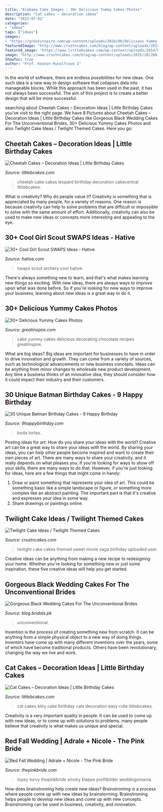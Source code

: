 ```yaml
---
title: "Alabama Cake Images : 30+ Delicious Yummy Cakes Photos"
description: "Cat cakes – decoration ideas"
date: "2023-07-02"
categories:
- "ideas"
tags: ["ideas"]
images:
- "https://greatinspire.com/wp-content/uploads/2016/06/Delicious-Yummy-Cakes-15.jpg"
featuredImage: "http://www.crustncakes.com/blog/wp-content/uploads/2015/10/28813ed937463f0f5addd8d475c81594-686x1024.jpg"
featured_image: "https://www.littlebcakes.com/wp-content/uploads/2014/01/Kitty-Cat-Cakes-760x1024.jpg"
image: "http://www.crustncakes.com/blog/wp-content/uploads/2015/10/28813ed937463f0f5addd8d475c81594-686x1024.jpg"
ShowToc: true
author: "Prof. Keaton Runolfsson I"
---
```



In the world of software, there are endless possibilities for new ideas. One such idea is a new way to design software that collapses data into manageable blocks. While this approach has been used in the past, it has not always been successful. The aim of this project is to create a better design that will be more successful.

	

		
searching about Cheetah Cakes – Decoration Ideas | Little Birthday Cakes you've visit to the right page. We have 8 Pictures about Cheetah Cakes – Decoration Ideas | Little Birthday Cakes like Gorgeous Black Wedding Cakes For The Unconventional Brides, 30+ Delicious Yummy Cakes Photos and also Twilight Cake Ideas / Twilight Themed Cakes. Here you go:
		
    
## Cheetah Cakes – Decoration Ideas | Little Birthday Cakes

<img loading=lazy src="https://www.littlebcakes.com/wp-content/uploads/2014/02/Cheetah-Cakes-Pictures.jpg" onerror="this.onerror=null;this.src='https://tse3.mm.bing.net/th?id=OIP.5NS714f2F-Ea1bpK9q1DSAHaJ4&amp;pid=15.1';" alt="Cheetah Cakes – Decoration Ideas | Little Birthday Cakes">

_Source: littlebcakes.com_

>cheetah cake cakes leopard birthday decoration cakecentral littlebcakes. 

	

What is creativity? Why do people value it?
Creativity is something that is appreciated by many people, for a variety of reasons. One reason is because creativity can help to solve problems that are difficult or impossible to solve with the same amount of effort. Additionally, creativity can also be used to make new ideas or concepts more interesting and appealing to the eye.

    
## 30+ Cool Girl Scout SWAPS Ideas - Hative

<img loading=lazy src="https://hative.com/wp-content/uploads/2014/03/girl-scout-swaps-ideas/7-archery-set-girl-scout-swaps.jpg" onerror="this.onerror=null;this.src='https://tse2.mm.bing.net/th?id=OIP.2liiZ2F1dJ8qdnWJQH0XkwHaJ4&amp;pid=15.1';" alt="30+ Cool Girl Scout SWAPS Ideas - Hative">

_Source: hative.com_

>swaps scout archery cool hative. 

	

There's always something new to learn, and that's what makes learning new things so exciting. With new ideas, there are always ways to improve upon what was done before. So if you're looking for new ways to improve your business, learning about new ideas is a great way to do it.

    
## 30+ Delicious Yummy Cakes Photos

<img loading=lazy src="https://greatinspire.com/wp-content/uploads/2016/06/Delicious-Yummy-Cakes-15.jpg" onerror="this.onerror=null;this.src='https://tse4.mm.bing.net/th?id=OIP.xmr4Lsq0V-2j7rwRoIbTQAEsEs&amp;pid=15.1';" alt="30+ Delicious Yummy Cakes Photos">

_Source: greatinspire.com_

>cake yummy cakes delicious decorating chocolate recipes greatinspire. 

	

What are big ideas?
Big ideas are important for businesses to have in order to drive innovation and growth. They can come from a variety of sources, such as technological advancements or new business concepts. Ideas can be anything from minor changes to wholesale new product development. Any time a business thinks of an innovative idea, they should consider how it could impact their industry and their customers.

    
## 30 Unique Batman Birthday Cakes - 9 Happy Birthday

<img loading=lazy src="https://www.9happybirthday.com/wp-content/uploads/2017/08/Cute-batman-cakes.jpg" onerror="this.onerror=null;this.src='https://tse1.mm.bing.net/th?id=OIP.si0FrMp6jJfqv-sU29LSOgHaLL&amp;pid=15.1';" alt="30 Unique Batman Birthday Cakes - 9 Happy Birthday">

_Source: 9happybirthday.com_

>boda tortas. 

	

Posting ideas for art: How do you share your ideas with the world?
Creative art can be a great way to share your ideas with the world. By sharing your ideas, you can help other people become inspired and want to create their own pieces of art. There are many ways to share your creativity, and it really depends on what pleases you. If you're looking for ways to show off your skills, there are many ways to do that. However, if you're just looking for ideas, here are a few things that might come in handy: 
1) Draw or paint something that represents your idea of art. This could be something basic like a simple landscape or figure, or something more complex like an abstract painting. The important part is that it's creative and expresses your idea in some way. 
2) Share drawings or paintings online.

    
## Twilight Cake Ideas / Twilight Themed Cakes

<img loading=lazy src="http://www.crustncakes.com/blog/wp-content/uploads/2015/10/28813ed937463f0f5addd8d475c81594-686x1024.jpg" onerror="this.onerror=null;this.src='https://tse1.mm.bing.net/th?id=OIP.bDgU-Q0_-DP_iTaHVW9E0AHaLD&amp;pid=15.1';" alt="Twilight Cake Ideas / Twilight Themed Cakes">

_Source: crustncakes.com_

>twilight cake cakes themed sweet movie saga birthday uploaded user. 

	

Creative ideas can be anything from making a new recipe to redesigning your home. Whether you're looking for something new or just some inspiration, these five creative ideas will help you get started.

    
## Gorgeous Black Wedding Cakes For The Unconventional Brides

<img loading=lazy src="https://blog.bridals.pk/wp-content/uploads/2019/02/Black-wedding-cake-3-min.jpg" onerror="this.onerror=null;this.src='https://tse2.mm.bing.net/th?id=OIP.2nCJkZjwa24MqxazWwYlbwHaLI&amp;pid=15.1';" alt="Gorgeous Black Wedding Cakes For The Unconventional Brides">

_Source: blog.bridals.pk_

>unconventional. 

	

Invention is the process of creating something new from scratch. It can be anything from a simple physical object to a new way of doing things. Inventors have come up with many different inventions over the years, some of which have become traditional products. Others have been revolutionary, changing the way we live and work.

    
## Cat Cakes – Decoration Ideas | Little Birthday Cakes

<img loading=lazy src="https://www.littlebcakes.com/wp-content/uploads/2014/01/Kitty-Cat-Cakes-760x1024.jpg" onerror="this.onerror=null;this.src='https://tse4.mm.bing.net/th?id=OIP.l4KHsdZxZ2VTkj9qHqOFnwHaJ-&amp;pid=15.1';" alt="Cat Cakes – Decoration Ideas | Little Birthday Cakes">

_Source: littlebcakes.com_

>cat cakes kitty cake birthday cats decoration easy cute littlebcakes. 

	

Creativity is a very important quality in people. It can be used to come up with new ideas, or to come up with solutions to problems. many people believe that creativity is what makes us unique and special.

    
## Red Fall Wedding | Adrale + Nicole - The Pink Bride

<img loading=lazy src="https://www.thepinkbride.com/wp-content/uploads/2015/12/smoky-mountain-wedding-rustic-fall-red-lily-barn-madison-j-photography-7.jpg" onerror="this.onerror=null;this.src='https://tse4.mm.bing.net/th?id=OIP.zUAz1DghOzZr1L79e1oZtgHaKp&amp;pid=15.1';" alt="Red Fall Wedding | Adrale + Nicole - The Pink Bride">

_Source: thepinkbride.com_

>topsy turvy thepinkbride smoky klappe profilbilder weddingomania. 

	

How does brainstroming help create new ideas?
Brainstroming is a process where people come up with new ideas by brainstorming. Brainstroming helps people to develop new ideas and come up with new concepts. Brainstroming can be used in business, creativity, and innovation.

